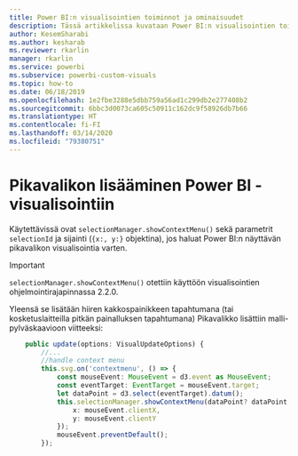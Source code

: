 ```yaml
---
title: Power BI:n visualisointien toiminnot ja ominaisuudet
description: Tässä artikkelissa kuvataan Power BI:n visualisointien toiminnot ja ominaisuudet.
author: KesemSharabi
ms.author: kesharab
ms.reviewer: rkarlin
manager: rkarlin
ms.service: powerbi
ms.subservice: powerbi-custom-visuals
ms.topic: how-to
ms.date: 06/18/2019
ms.openlocfilehash: 1e2fbe3288e5dbb759a56ad1c299db2e277408b2
ms.sourcegitcommit: 6bbc3d0073ca605c50911c162dc9f58926db7b66
ms.translationtype: HT
ms.contentlocale: fi-FI
ms.lasthandoff: 03/14/2020
ms.locfileid: "79380751"
---
```

# <a name="add-context-menu-to-power-bi-visual"></a>Pikavalikon lisääminen Power BI -visualisointiin

Käytettävissä ovat `selectionManager.showContextMenu()` sekä parametrit `selectionId` ja sijainti (`{x:, y:}` objektina), jos haluat Power BI:n näyttävän pikavalikon visualisointia varten.

> [!IMPORTANT]
> `selectionManager.showContextMenu()` otettiin käyttöön visualisointien ohjelmointirajapinnassa 2.2.0.

Yleensä se lisätään hiiren kakkospainikkeen tapahtumana (tai kosketuslaitteilla pitkän painalluksen tapahtumana) Pikavalikko lisättiin malli-pylväskaavioon viitteeksi:

```typescript
    public update(options: VisualUpdateOptions) {
        //...
        //handle context menu
        this.svg.on('contextmenu', () => {
            const mouseEvent: MouseEvent = d3.event as MouseEvent;
            const eventTarget: EventTarget = mouseEvent.target;
            let dataPoint = d3.select(eventTarget).datum();
            this.selectionManager.showContextMenu(dataPoint? dataPoint.selectionId : {}, {
                x: mouseEvent.clientX,
                y: mouseEvent.clientY
            });
            mouseEvent.preventDefault();
        });
```

